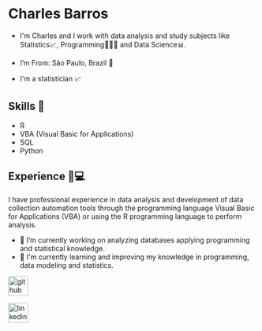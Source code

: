 # Charles Barros

- I'm Charles and I work with data analysis and study subjects like Statistics:chart_with_upwards_trend:, Programming👨🏼‍💻 and Data Science:bar_chart:.

- I’m From: São Paulo, Brazil  📍

- I'm a statistician :chart_with_upwards_trend:





## Skills :wrench: 

* R 
* VBA (Visual Basic for Applications)
* SQL
* Python

## Experience :briefcase::computer:

I have professional experience in data analysis and development of data collection automation tools through the programming language Visual Basic for Applications (VBA) or using the R programming language to perform analysis.




- 🔭 I’m currently working on analyzing databases applying programming and statistical knowledge. 
- 🌱 I'm currently learning and improving my knowledge in programming, data modeling and statistics. 


[<img src='https://cdn.jsdelivr.net/npm/simple-icons@3.0.1/icons/github.svg' alt='github' height='40'>](https://github.com/CharlesbRibeiro)  

[<img src='https://cdn.jsdelivr.net/npm/simple-icons@3.0.1/icons/linkedin.svg' alt='linkedin' height='40'>](https://www.linkedin.com/in/charles-barros-ribeiro-128706170//)  

